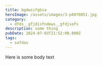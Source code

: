```yaml
---
title: bgdwsifgbia
heroImage: /assets/images/3-p6070851.jpg
category:
  - dfds__gfjdisfndows__gfdjsofs
description: some thing
pubDate: 2024-07-03T21:52:00.000Z
tags:
  - safdas
---
```

Here is some body text
